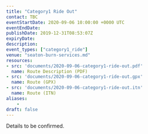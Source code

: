 ```yaml
---
title: "Category1 Ride Out"
contact: TBC
eventStartDate: 2020-09-06 10:00:00 +0000 UTC
eventEndDate:
publishDate: 2019-12-31T08:53:07Z
expiryDate:
description:
event_types: ["category1_ride"] 
venue: "seaton-burn-services.md"
resources:
- src: 'documents/2020-09-06-category1-ride-out.pdf'
  name: Route Description (PDF)
- src: 'documents/2020-09-06-category1-ride-out.gpx'
  name: Route (GPX)
- src: 'documents/2020-09-06-category1-ride-out.itn'
  name: Route (ITN)
aliases:
    - 
draft: false
---
```


Details to be confirmed.